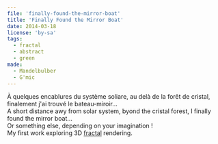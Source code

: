 ```yaml
---
file: 'finally-found-the-mirror-boat'
title: 'Finally Found the Mirror Boat'
date: 2014-03-18
license: 'by-sa'
tags:
  - fractal
  - abstract
  - green
made:
  - Mandelbulber
  - G'mic
---
```


À quelques encablures du système soliare, au delà de la forêt de cristal, finalement j'ai trouvé le bateau-miroir...   
A short distance awy from solar system, byond the cristal forest, I finally found the mirror boat...  
Or something else, depending on your imagination !  
My first work exploring 3D [fractal](http://en.wikipedia.org/wiki/Fractal) rendering.
